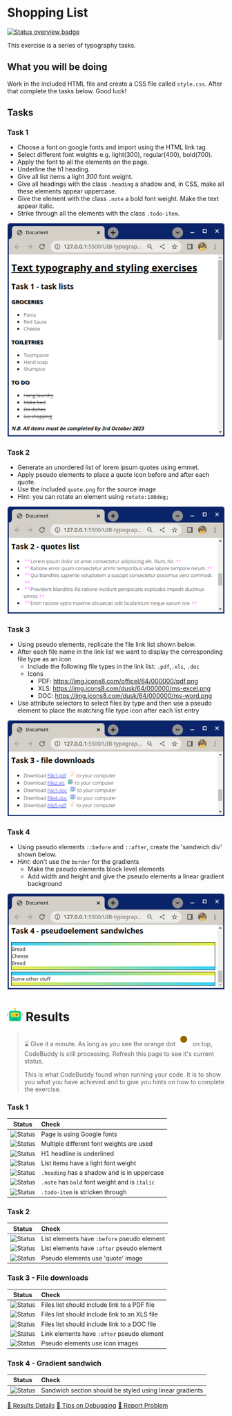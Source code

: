 # Shopping List
[![Status overview badge](../../blob/badges/.github/badges/main/badge.svg)](#-results)


This exercise is a series of typography tasks.

## What you will be doing

Work in the included HTML file and create a CSS file called `style.css`. After that complete the tasks below. Good luck!

## Tasks

### Task 1

- Choose a font on google fonts and import using the HTML link tag.
- Select different font weights e.g. light(300), regular(400), bold(700).
- Apply the font to all the elements on the page.
- Underline the h1 heading.
- Give all list items a light *300* font weight.
- Give all headings with the class `.heading` a shadow and, in CSS, make all these elements appear uppercase.
- Give the element with the class `.note` a bold font weight. Make the text appear italic.
- Strike through all the elements with the class `.todo-item`.

![Task 1 example](images/task-1.png "Shopping List Result")

### Task 2

- Generate an unordered list of lorem ipsum quotes using emmet.
- Apply pseudo elements to place a quote icon before and after each quote.
- Use the included `quote.png` for the source image
- Hint: you can rotate an element using `rotate:180deg;`

![Task 2 example](images/task-2.png)

### Task 3

- Using pseudo elements, replicate the file link list shown below.
- After each file name in the link list we want to display the corresponding file type as an icon
  - Include the following file types in the link list: `.pdf`,`.xls`, `.doc`
  - Icons
    - PDF: https://img.icons8.com/officel/64/000000/pdf.png
    - XLS: https://img.icons8.com/dusk/64/000000/ms-excel.png
    - DOC: https://img.icons8.com/dusk/64/000000/ms-word.png
- Use attribute selectors to select files by type and then use a pseudo element to place the matching file type icon after each list entry

![Task 3 example](images/task-3.png)

### Task 4

- Using pseudo elements `::before` and `::after`, create the 'sandwich div' shown below.
- *Hint*: don't use the `border` for the gradients
    - Make the pseudo elements block level elements
    - Add width and height and give the pseudo elements a linear gradient background

![Task 4 example](images/task-4.png)

[//]: # (autograding info start)
# <img src="https://github.com/DCI-EdTech/autograding-setup/raw/main/assets/bot-large.svg" alt="" data-canonical-src="https://github.com/DCI-EdTech/autograding-setup/raw/main/assets/bot-large.svg" height="31" /> Results
> ⌛ Give it a minute. As long as you see the orange dot ![processing](https://raw.githubusercontent.com/DCI-EdTech/autograding-setup/main/assets/processing.svg) on top, CodeBuddy is still processing. Refresh this page to see it's current status.
>
> This is what CodeBuddy found when running your code. It is to show you what you have achieved and to give you hints on how to complete the exercise.


### Task 1

|                 Status                  | Check                                                                                    |
| :-------------------------------------: | :--------------------------------------------------------------------------------------- |
| ![Status](../../blob/badges/.github/badges/main/status0.svg) | Page is using Google fonts |
| ![Status](../../blob/badges/.github/badges/main/status1.svg) | Multiple different font weights are used |
| ![Status](../../blob/badges/.github/badges/main/status2.svg) | H1 headline is underlined |
| ![Status](../../blob/badges/.github/badges/main/status3.svg) | List items have a light font weight |
| ![Status](../../blob/badges/.github/badges/main/status4.svg) | `.heading` has a shadow and is in uppercase |
| ![Status](../../blob/badges/.github/badges/main/status5.svg) | `.note` has `bold` font weight and is `italic` |
| ![Status](../../blob/badges/.github/badges/main/status6.svg) | `.todo-item` is stricken through |

### Task 2

|                 Status                  | Check                                                                                    |
| :-------------------------------------: | :--------------------------------------------------------------------------------------- |
| ![Status](../../blob/badges/.github/badges/main/status7.svg) | List elements have `:before` pseudo element |
| ![Status](../../blob/badges/.github/badges/main/status8.svg) | List elements have `:after` pseudo element |
| ![Status](../../blob/badges/.github/badges/main/status9.svg) | Pseudo elements use 'quote' image |

### Task 3 - File downloads

|                 Status                  | Check                                                                                    |
| :-------------------------------------: | :--------------------------------------------------------------------------------------- |
| ![Status](../../blob/badges/.github/badges/main/status10.svg) | Files list should include link to a PDF file |
| ![Status](../../blob/badges/.github/badges/main/status11.svg) | Files list should include link to an XLS file |
| ![Status](../../blob/badges/.github/badges/main/status12.svg) | Files list should include link to a DOC file |
| ![Status](../../blob/badges/.github/badges/main/status13.svg) | Link elements have `:after` pseudo element |
| ![Status](../../blob/badges/.github/badges/main/status14.svg) | Pseudo elements use icon images |

### Task 4 - Gradient sandwich

|                 Status                  | Check                                                                                    |
| :-------------------------------------: | :--------------------------------------------------------------------------------------- |
| ![Status](../../blob/badges/.github/badges/main/status15.svg) | Sandwich section should be styled using linear gradients |



[🔬 Results Details](../../actions)
[🐞 Tips on Debugging](https://github.com/DCI-EdTech/autograding-setup/wiki/How-to-work-with-CodeBuddy)
[📢 Report Problem](https://docs.google.com/forms/d/e/1FAIpQLSfS8wPh6bCMTLF2wmjiE5_UhPiOEnubEwwPLN_M8zTCjx5qbg/viewform?usp=pp_url&entry.652569746=UIB-typography-text)


[//]: # (autograding info end)